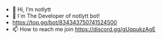 - 👋 Hi, I’m notlytt
- 👀 I´m The Developer of notlytt bot!
- https://top.gg/bot/834343750741524500
- 📫 How to reach me join https://discord.gg/gUqpukzAgE

<!---
notlytt/notlytt is a ✨ special ✨ repository because its `README.md` (this file) appears on your GitHub profile.
You can click the Preview link to take a look at your changes.
--->
